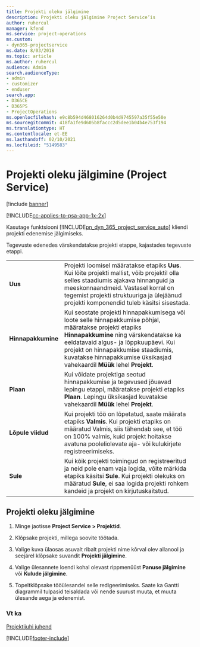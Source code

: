 ```yaml
---
title: Projekti oleku jälgimine
description: Projekti oleku jälgimine Project Service’is
author: ruhercul
manager: kfend
ms.service: project-operations
ms.custom:
- dyn365-projectservice
ms.date: 8/03/2018
ms.topic: article
ms.author: ruhercul
audience: Admin
search.audienceType:
- admin
- customizer
- enduser
search.app:
- D365CE
- D365PS
- ProjectOperations
ms.openlocfilehash: e9c8b594d468016264d0b4d9745597a35f55e50e
ms.sourcegitcommit: 418fa1fe9d605b8faccc2d5dee1b04b4e753f194
ms.translationtype: HT
ms.contentlocale: et-EE
ms.lasthandoff: 02/10/2021
ms.locfileid: "5149583"
---
```

# <a name="track-a-projects-status-project-service"></a>Projekti oleku jälgimine (Project Service)

[!include [banner](../includes/psa-now-project-operations.md)]

[!INCLUDE[cc-applies-to-psa-app-1x-2x](../includes/cc-applies-to-psa-app-1x-2x.md)]

Kasutage funktsiooni [!INCLUDE[pn_dyn_365_project_service_auto](../includes/pn-dyn-365-project-service-auto.md)] kliendi projekti edenemise jälgimiseks.  

Tegevuste edenedes värskendatakse projekti etappe, kajastades tegevuste etappi.  


|              |                                                                                                                                                                                                                                                                                                  |
|--------------|--------------------------------------------------------------------------------------------------------------------------------------------------------------------------------------------------------------------------------------------------------------------------------------------------|
|   **Uus**    | Projekti loomisel määratakse etapiks **Uus**. Kui lõite projekti mallist, võib projektil olla selles staadiumis ajakava hinnanguid ja meeskonnaandmeid. Vastasel korral on tegemist projekti struktuuriga ja ülejäänud projekti komponendid tuleb käsitsi sisestada. |
|  **Hinnapakkumine**   |      Kui seostate projekti hinnapakkumisega või loote selle hinnapakkumise põhjal, määratakse projekti etapiks **Hinnapakkumine** ning värskendatakse ka eeldatavaid algus- ja lõppkuupäevi. Kui projekt on hinnapakkumise staadiumis, kuvatakse hinnapakkumise üksikasjad vahekaardil **Müük** lehel **Projekt**.      |
|   **Plaan**   |                                     Kui võidate projektiga seotud hinnapakkumise ja tegevused jõuavad lepingu etappi, määratakse projekti etapiks **Plaan**. Lepingu üksikasjad kuvatakse vahekaardil **Müük** lehel **Projekt**.                                      |
| **Lõpule viidud** |                    Kui projekti töö on lõpetatud, saate määrata etapiks **Valmis**. Kui projekti etapiks on määratud Valmis, siis tähendab see, et töö on 100% valmis, kuid projekt hoitakse avatuna pooleliolevate aja- või kulukirjete registreerimiseks.                     |
|  **Sule**   |           Kui kõik projekti toimingud on registreeritud ja neid pole enam vaja logida, võite märkida etapiks käsitsi **Sule**. Kui projekti olekuks on määratud **Sule**, ei saa logida projekti rohkem kandeid ja projekt on kirjutuskaitstud.           |

## <a name="to-track-a-projects-status"></a>Projekti oleku jälgimine  

1.  Minge jaotisse **Project Service > Projektid**.  

2.  Klõpsake projekti, millega soovite töötada.  

3.  Valige kuva ülaosas asuvalt ribalt projekti nime kõrval olev allanool ja seejärel klõpsake suvandit **Projekti jälgimine**.  

4.  Valige ülesannete loendi kohal olevast rippmenüüst **Panuse jälgimine** või **Kulude jälgimine**.  

5.  Topeltklõpsake tööülesandel selle redigeerimiseks. Saate ka Gantti diagrammil tulpasid teisaldada või nende suurust muuta, et muuta ülesande aega ja edenemist.  

### <a name="see-also"></a>Vt ka  
 [Projektijuhi juhend](../psa/project-manager-guide.md)


[!INCLUDE[footer-include](../includes/footer-banner.md)]